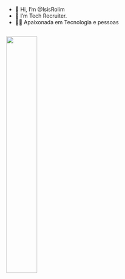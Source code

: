 - 👋 Hi, I’m @IsisRolim
- 👀 I’m Tech Recruiter.
- 👩‍💻 Apaixonada em Tecnologia e pessoas 
</div>

## 

<div> 


<a href="https://www.linkedin.com/in/isisrolim/" rel="nofollow"><img width="40%" src="https://img.shields.io/badge/LinkedIn-0077B5?style=for-the-badge&logo=linkedin&logoColor=white">
